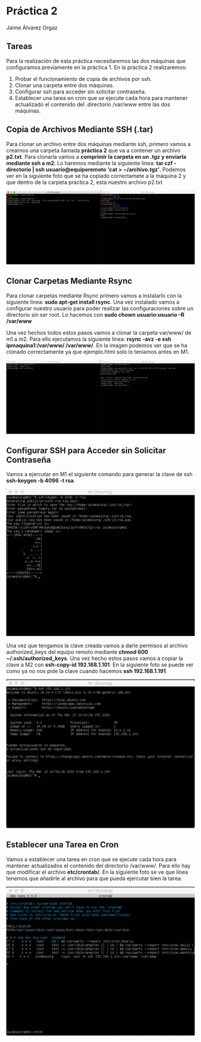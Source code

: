 # Práctica 2

Jaime Álvarez Orgaz

## Tareas

Para la realización de esta práctica necesitaremos las dos máquinas que configuramos previamente en la práctica 1. En la práctica 2 realizaremos: 

1. Probar el funcionamiento de copia de archivos por ssh.
2. Clonar una carpeta entre dos máquinas.
3. Configurar ssh para acceder sin solicitar contraseña.
4. Establecer una tarea en cron que se ejecute cada hora para mantener actualizado el contenido del .directorio /var/www entre las dos máquinas.

## Copia de Archivos Mediante SSH (.tar)

Para clonar un archivo entre dos máquinas mediante ssh, primero vamos a crearnos una carpeta llamada **práctica 2** que va a contener un archivo **p2.txt**. Para clonarla vamos a **comprimir la carpeta en un .tgz y enviarla mediante ssh a m2**. Lo haremos mediante la siguiente línea: **tar czf - directorio | ssh usuario@equiporemoto 'cat > ~/archivo.tgz’**. Podemos ver en la siguiente foto que se ha copiado correctamete a la máquina 2 y que dentro de la carpeta práctica 2, esta nuestro archivo p2.txt

![Imagen tgz](Img/tar2.png)

## Clonar Carpetas Mediante Rsync

Para clonar carpetas mediante Rsync primero vamos a instalarlo con la siguiente linea: **sudo apt-get install rsync**. Una vez instalado vamos a configurar nuestro usuario para poder realizar las configuraciones sobre un directorio sin ser root. Lo hacemos con **sudo chown usuario:usuario –R /var/www** 

Una vez hechos todos estos pasos vamos a clonar la carpeta var/www/ de m1 a m2. Para ello ejecutamos la siguiente linea: **rsync -avz -e ssh ipmaquina1:/var/www/ /var/www/**. En la imagen podemos ver que se ha clonado correctamente ya que ejemplo.html solo lo teniamos antes en M1.

![Imagen rsync](Img/rsync2.png)

## Configurar SSH para Acceder sin Solicitar Contraseña

Vamos a ejercutar en M1 el siguiente comando para generar la clave de ssh **ssh-keygen -b 4096 -t rsa**. 

![Imagen ssh](Img/ssh1.png)

Una vez que tengamos la clave creada vamos a darle permisos al archivo authorized_keys del equipo remoto mediante **chmod 600 ~/.ssh/authorized_keys**.
Una vez hecho estos pasos vamos a copiar la clave a M2 con **ssh-copy-id 192.168.1.101**. En la siguiente foto se puede ver como ya no nos pide la clave cuando hacemos **ssh 192.168.1.191**.

![Imagen ssh2](Img/ssh2.png)

## Establecer una Tarea en Cron
Vamos a establecer una tarea en cron que se ejecute cada hora para mantener actualizados el contenido del directorio /var/www/. Para ello hay que modificar el archivo **etc/crontab/**. En la siguiente foto se ve que línea tenemos que añadirle al archivo para que pueda ejercutar bien la tarea.

![Imagen cron](Img/cron.png)

